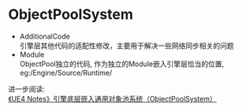 # ObjectPoolSystem
- AdditionalCode\
引擎层其他代码的适配性修改，主要用于解决一些网络同步相关的问题
- Module\
ObjectPool独立的代码, 作为独立的Module嵌入引擎层恰当的位置, eg:/Engine/Source/Runtime/

进一步阅读:\
[《UE4 Notes》引擎底层嵌入通用对象池系统（ObjectPoolSystem）](https://zhuanlan.zhihu.com/p/630288735)